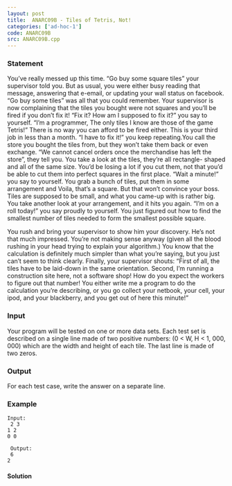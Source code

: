 ```yaml
---
layout: post
title:  ANARC09B - Tiles of Tetris, Not!
categories: ['ad-hoc-1']
code: ANARC09B
src: ANARC09B.cpp
---
```


### **Statement**

You’ve really messed up this time. “Go buy some square tiles” your supervisor
told you. But as usual, you were either busy reading that message, answering
that e-email, or updating your wall status on facebook. “Go buy some tiles”
was all that you could remember. Your supervisor is now complaining that the
tiles you bought were not squares and you’ll be fired if you don’t fix it!
“Fix it? How am I supposed to fix it?” you say to yourself. “I’m a programmer,
The only tiles I know are those of the game Tetris!” There is no way you can
afford to be fired either. This is your third job in less than a month. “I
have to fix it!” you keep repeating.You call the store you bought the tiles
from, but they won’t take them back or even exchange. “We cannot cancel orders
once the merchandise has left the store”, they tell you. You take a look at
the tiles, they’re all rectangle- shaped and all of the same size. You’d be
losing a lot if you cut them, not that you’d be able to cut them into perfect
squares in the first place. “Wait a minute!” you say to yourself. You grab a
bunch of tiles, put them in some arrangement and Voila, that’s a square. But
that won’t convince your boss. Tiles are supposed to be small, and what you
came-up with is rather big. You take another look at your arrangement, and it
hits you again. “I’m on a roll today!” you say proudly to yourself. You just
figured out how to find the smallest number of tiles needed to form the
smallest possible square.

You rush and bring your supervisor to show him your discovery. He’s not that
much impressed. You’re not making sense anyway (given all the blood rushing in
your head trying to explain your algorithm.) You know that the calculation is
definitely much simpler than what you’re saying, but you just can’t seem to
think clearly. Finally, your supervisor shouts: “First of all, the tiles have
to be laid-down in the same orientation. Second, I’m running a construction
site here, not a software shop! How do you expect the workers to figure out
that number! You either write me a program to do the calculation you’re
describing, or you go collect your netbook, your cell, your ipod, and your
blackberry, and you get out of here this minute!”

### Input

Your program will be tested on one or more data sets. Each test set is
described on a single line made of two positive numbers: (0 < W, H < 1, 000,
000) which are the width and height of each tile. The last line is made of two
zeros.

### Output

For each test case, write the answer on a separate line.

### Example

    
    
    Input:  
     2 3  
    1 2  
    0 0  
      
     Output:  
     6  
    2  
    



#### **Solution**



